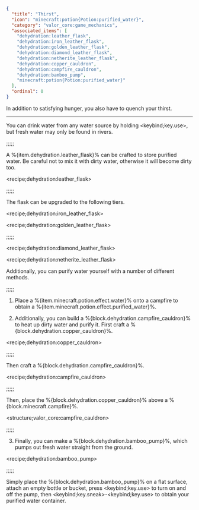 ```json
{
  "title": "Thirst",
  "icon": "minecraft:potion{Potion:purified_water}",
  "category": "valor_core:game_mechanics",
  "associated_items": [
    "dehydration:leather_flask",
    "dehydration:iron_leather_flask",
    "dehydration:golden_leather_flask",
    "dehydration:diamond_leather_flask",
    "dehydration:netherite_leather_flask",
    "dehydration:copper_cauldron",
    "dehydration:campfire_cauldron",
    "dehydration:bamboo_pump",
    "minecraft:potion{Potion:purified_water}"
  ],
  "ordinal": 0
}
```

In addition to satisfying hunger, you also have to quench your thirst.

---

You can drink water from any water source by holding <keybind;key.use>, but fresh water may only be found in rivers.

;;;;;

A %{item.dehydration.leather_flask}% can be crafted to store purified water. Be careful not to mix it with dirty water,
otherwise it will become dirty too.

<recipe;dehydration:leather_flask>

;;;;;

The flask can be upgraded to the following tiers.

<recipe;dehydration:iron_leather_flask>

<recipe;dehydration:golden_leather_flask>

;;;;;

<recipe;dehydration:diamond_leather_flask>

<recipe;dehydration:netherite_leather_flask>

Additionally, you can purify water yourself with a number of different methods.

;;;;;

1. Place a %{item.minecraft.potion.effect.water}% onto a campfire to obtain a
   %{item.minecraft.potion.effect.purified_water}%.

2. Additionally, you can build a %{block.dehydration.campfire_cauldron}% to heat up dirty water and purify it. First
   craft a %{block.dehydration.copper_cauldron}%.

<recipe;dehydration:copper_cauldron>

;;;;;

Then craft a %{block.dehydration.campfire_cauldron}%.

<recipe;dehydration:campfire_cauldron>

;;;;;

Then, place the %{block.dehydration.copper_cauldron}% above a %{block.minecraft.campfire}%.

<structure;valor_core:campfire_cauldron>

;;;;;

3. Finally, you can make a %{block.dehydration.bamboo_pump}%, which pumps out fresh water straight from the ground.

<recipe;dehydration:bamboo_pump>

;;;;;

Simply place the %{block.dehydration.bamboo_pump}% on a flat surface, attach an empty bottle or bucket, press <keybind;key.use> to turn on and off the pump, then <keybind;key.sneak>-<keybind;key.use> to obtain your purified water
container.